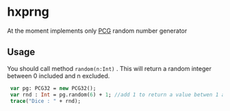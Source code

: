 # hxprng
At the moment implements only [PCG](http://www.pcg-random.org/) random number generator

## Usage
You should call method `random(n:Int)` . This will return a random integer between 0 included and n excluded.
```haxe
 var pg: PCG32 = new PCG32();
 var rnd : Int = pg.random(6) + 1; //add 1 to return a value betwen 1 and 6 (included)
 trace("Dice : " + rnd);
```
